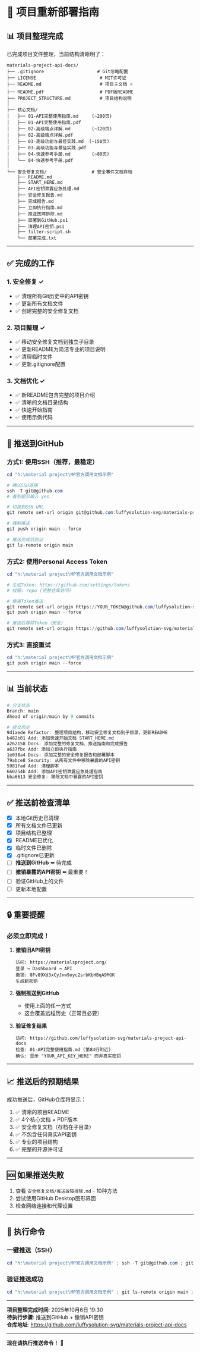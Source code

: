 # 🚀 项目重新部署指南

## 📊 项目整理完成

已完成项目文件整理，当前结构清晰明了：

```
materials-project-api-docs/
├── .gitignore                    # Git忽略配置
├── LICENSE                        # MIT许可证
├── README.md                      # 项目主文档 ⭐
├── README.pdf                     # PDF版README
├── PROJECT_STRUCTURE.md           # 项目结构说明
│
├── 核心文档/
│   ├── 01-API完整使用指南.md     (~200页)
│   ├── 01-API完整使用指南.pdf
│   ├── 02-高级端点详解.md        (~120页)
│   ├── 02-高级端点详解.pdf
│   ├── 03-高级功能与最佳实践.md  (~150页)
│   ├── 03-高级功能与最佳实践.pdf
│   ├── 04-快速参考手册.md        (~80页)
│   └── 04-快速参考手册.pdf
│
└── 安全修复文档/                 # 安全事件文档存档
    ├── README.md
    ├── START_HERE.md
    ├── API密钥泄露应急处理.md
    ├── 安全修复报告.md
    ├── 完成报告.md
    ├── 立即执行指南.md
    ├── 推送故障排除.md
    ├── 部署到GitHub.ps1
    ├── 清理API密钥.ps1
    ├── filter-script.sh
    └── 部署完成.txt
```

---

## ✅ 完成的工作

### 1. 安全修复 ✓
- ✅ 清理所有Git历史中的API密钥
- ✅ 更新所有文档文件
- ✅ 创建完整的安全修复文档

### 2. 项目整理 ✓
- ✅ 移动安全修复文档到独立子目录
- ✅ 更新README为简洁专业的项目说明
- ✅ 清理临时文件
- ✅ 更新.gitignore配置

### 3. 文档优化 ✓
- ✅ 新README包含完整的项目介绍
- ✅ 清晰的文档目录结构
- ✅ 快速开始指南
- ✅ 使用示例代码

---

## 🚀 推送到GitHub

### 方式1: 使用SSH（推荐，最稳定）

```powershell
cd "h:\material project\MP官方调用文档示例"

# 确认SSH连接
ssh -T git@github.com
# 看到提示输入 yes

# 切换到SSH URL
git remote set-url origin git@github.com:luffysolution-svg/materials-project-api-docs.git

# 强制推送
git push origin main --force

# 推送完成后验证
git ls-remote origin main
```

### 方式2: 使用Personal Access Token

```powershell
cd "h:\material project\MP官方调用文档示例"

# 生成Token: https://github.com/settings/tokens
# 权限: repo (完整仓库访问)

# 使用Token推送
git remote set-url origin https://YOUR_TOKEN@github.com/luffysolution-svg/materials-project-api-docs.git
git push origin main --force

# 推送后移除Token（安全）
git remote set-url origin https://github.com/luffysolution-svg/materials-project-api-docs.git
```

### 方式3: 直接重试

```powershell
cd "h:\material project\MP官方调用文档示例"
git push origin main --force
```

---

## 📊 当前状态

```powershell
# 分支状态
Branch: main
Ahead of origin/main by 9 commits

# 提交历史
9d1aede Refactor: 整理项目结构，移动安全修复文档到子目录，更新README
b482b01 Add: 添加快速开始文档 START_HERE.md  
a262158 Docs: 添加完整的修复文档、推送指南和完成报告
a637fbc Add: 添加立即执行指南
1e038a4 Docs: 添加完整的安全修复报告和部署脚本
79abce8 Security: 从所有文件中移除暴露的API密钥
5981fad Add: 清理脚本
660254b Add: 添加API密钥泄露应急处理指南
bba6613 安全修复: 移除文档中暴露的API密钥
```

---

## ✅ 推送前检查清单

- [x] 本地Git历史已清理
- [x] 所有文档文件已更新
- [x] 项目结构已整理
- [x] README已优化
- [x] 临时文件已删除
- [x] .gitignore已更新
- [ ] **推送到GitHub** ⬅️ 待完成
- [ ] **撤销暴露的API密钥** ⬅️ 最重要！
- [ ] 验证GitHub上的文件
- [ ] 更新本地配置

---

## 🔒 重要提醒

### 必须立即完成！

1. **撤销旧API密钥**
   ```
   访问: https://materialsproject.org/
   登录 → Dashboard → API
   撤销: 8Fv89Xd3xCyJxw9oyc2srbKbHBqA9MGK
   生成新密钥
   ```

2. **强制推送到GitHub**
   - 使用上面的任一方式
   - 这会覆盖远程历史（正常且必要）

3. **验证修复结果**
   ```
   访问: https://github.com/luffysolution-svg/materials-project-api-docs
   检查: 01-API完整使用指南.md (第84行附近)
   确认: 显示 "YOUR_API_KEY_HERE" 而非真实密钥
   ```

---

## 📈 推送后的预期结果

成功推送后，GitHub仓库将显示：

1. ✅ 清晰的项目README
2. ✅ 4个核心文档 + PDF版本
3. ✅ 安全修复文档（存档在子目录）
4. ✅ 不包含任何真实API密钥
5. ✅ 专业的项目结构
6. ✅ 完整的开源许可证

---

## 🆘 如果推送失败

1. 查看 `安全修复文档/推送故障排除.md` - 10种方法
2. 尝试使用GitHub Desktop图形界面
3. 检查网络连接和代理设置

---

## 🎯 执行命令

### 一键推送（SSH）
```powershell
cd "h:\material project\MP官方调用文档示例" ; ssh -T git@github.com ; git remote set-url origin git@github.com:luffysolution-svg/materials-project-api-docs.git ; git push origin main --force
```

### 验证推送成功
```powershell
cd "h:\material project\MP官方调用文档示例" ; git ls-remote origin main ; Write-Host "推送成功！请访问 https://github.com/luffysolution-svg/materials-project-api-docs 验证" -ForegroundColor Green
```

---

**项目整理完成时间**: 2025年10月6日 19:30  
**待执行步骤**: 推送到GitHub + 撤销API密钥  
**仓库地址**: https://github.com/luffysolution-svg/materials-project-api-docs

---

**现在请执行推送命令！** 🚀
